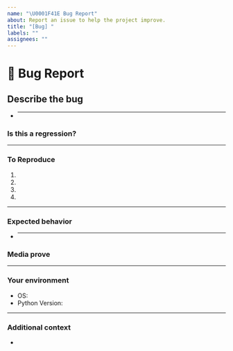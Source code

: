 ```yaml
---
name: "\U0001F41E Bug Report"
about: Report an issue to help the project improve.
title: "[Bug] "
labels: ""
assignees: ""
---
```


# **🐞 Bug Report**

## **Describe the bug**

<!-- A clear and concise description of what the bug is. -->

-   ***

### **Is this a regression?**

<!-- Did this behaviour used to work in the previous version? -->
<!-- Yes, the last version in which this bug was not present was: ... -->

---

### **To Reproduce**

<!-- Steps to reproduce the error:
(e.g.:)
1. Use x argument / navigate to
2. Fill this information
3. Go to...
4. See error -->

<!-- Write the steps here (add or remove as many steps as needed)-->

1.
2.
3.
4.

---

### **Expected behavior**

<!-- A clear and concise description of what you expected to happen. -->

-   ***

### **Media prove**

<!-- If applicable, add screenshots or videos to help explain your problem. -->

---

### **Your environment**

<!-- use all the applicable bulleted list elements for this specific issue,
and remove all the bulleted list elements that are not relevant for this issue. -->

-   OS: <!--[e.g. Ubuntu 5.4.0-26-generic x86_64 / Windows 1904 ...]-->
-   Python Version:

---

### **Additional context**

<!-- Add any other context or additional information about the problem here.-->

-

<!--📛📛📛📛📛📛📛📛📛📛📛📛📛📛📛📛📛📛📛📛📛📛📛📛📛📛📛📛📛📛

Oh, hi there! 😄

To expedite issue processing, please search open and closed issues before submitting a new one.


📛📛📛📛📛📛📛📛📛📛📛📛📛📛📛📛📛📛📛📛📛📛📛📛📛📛📛📛📛📛📛📛-->
